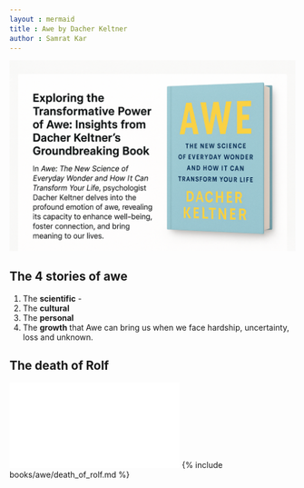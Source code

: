 ```yaml
---
layout : mermaid
title : Awe by Dacher Keltner
author : Samrat Kar
---
```


<img src="/assets/bookworm/awe1.png">

## The 4 stories of awe
1. The **scientific** -  
2. The **cultural**
3. The **personal**
4. The **growth** that Awe can bring us when we face hardship, uncertainty, loss and unknown.
## The death of Rolf 

![](/_includes/books/awe/death_of_rolf.md)
{% include books/awe/death_of_rolf.md %}

